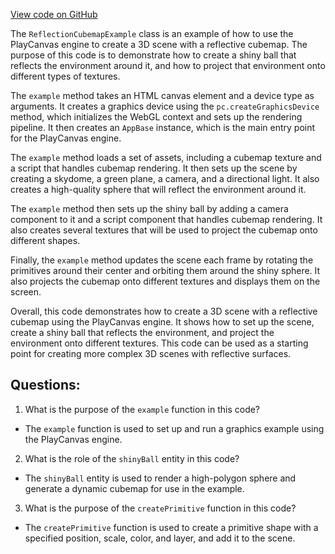 [View code on GitHub](https://github.com/playcanvas/engine/examples/src/examples/graphics/reflection-cubemap.tsx)

The `ReflectionCubemapExample` class is an example of how to use the PlayCanvas engine to create a 3D scene with a reflective cubemap. The purpose of this code is to demonstrate how to create a shiny ball that reflects the environment around it, and how to project that environment onto different types of textures. 

The `example` method takes an HTML canvas element and a device type as arguments. It creates a graphics device using the `pc.createGraphicsDevice` method, which initializes the WebGL context and sets up the rendering pipeline. It then creates an `AppBase` instance, which is the main entry point for the PlayCanvas engine. 

The `example` method loads a set of assets, including a cubemap texture and a script that handles cubemap rendering. It then sets up the scene by creating a skydome, a green plane, a camera, and a directional light. It also creates a high-quality sphere that will reflect the environment around it. 

The `example` method then sets up the shiny ball by adding a camera component to it and a script component that handles cubemap rendering. It also creates several textures that will be used to project the cubemap onto different shapes. 

Finally, the `example` method updates the scene each frame by rotating the primitives around their center and orbiting them around the shiny sphere. It also projects the cubemap onto different textures and displays them on the screen. 

Overall, this code demonstrates how to create a 3D scene with a reflective cubemap using the PlayCanvas engine. It shows how to set up the scene, create a shiny ball that reflects the environment, and project the environment onto different textures. This code can be used as a starting point for creating more complex 3D scenes with reflective surfaces.
## Questions: 
 1. What is the purpose of the `example` function in this code?
- The `example` function is used to set up and run a graphics example using the PlayCanvas engine.

2. What is the role of the `shinyBall` entity in this code?
- The `shinyBall` entity is used to render a high-polygon sphere and generate a dynamic cubemap for use in the example.

3. What is the purpose of the `createPrimitive` function in this code?
- The `createPrimitive` function is used to create a primitive shape with a specified position, scale, color, and layer, and add it to the scene.